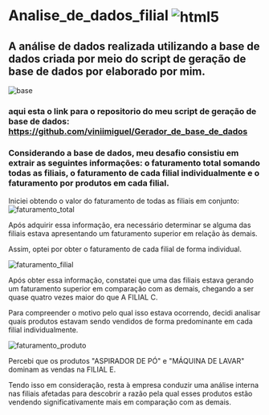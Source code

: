 # Analise_de_dados_filial <img align="center" alt="html5" src="https://img.shields.io/badge/Python-14354C?style=for-the-badge&logo=python&logoColor=white"/> 


## A análise de dados realizada utilizando a base de dados criada por meio do script de geração de base de dados por elaborado por mim.

![base](https://github.com/viniimiguel/Analise_de_dados_filial/assets/144070822/dfd6a9a7-bf8e-4921-ae84-4986a4a9cf34)

### aqui esta o link para o repositorio do meu script de geração de base de dados: https://github.com/viniimiguel/Gerador_de_base_de_dados

### Considerando a base de dados, meu desafio consistiu em extrair as seguintes informações: o faturamento total somando todas as filiais, o faturamento de cada filial individualmente e o faturamento por produtos em cada filial.
Iniciei obtendo o valor do faturamento de todas as filiais em conjunto: ![faturamento_total](https://github.com/viniimiguel/Analise_de_dados_filial/assets/144070822/70d74b27-c7a1-4505-93fd-bd050b30528e)

Após adquirir essa informação, era necessário determinar se alguma das filiais estava apresentando um faturamento superior em relação às demais.

Assim, optei por obter o faturamento de cada filial de forma individual.

![faturamento_filial](https://github.com/viniimiguel/Analise_de_dados_filial/assets/144070822/a1050b34-8c1c-4ee6-bebf-772b566e6050)


Após obter essa informação, constatei que uma das filiais estava gerando um faturamento superior em comparação com as demais, chegando a ser quase quatro vezes maior do que A FILIAL C.

Para compreender o motivo pelo qual isso estava ocorrendo, decidi analisar quais produtos estavam sendo vendidos de forma predominante em cada filial individualmente.

![faturamento_produto](https://github.com/viniimiguel/Analise_de_dados_filial/assets/144070822/735a5a99-90ec-4858-9991-30f5c931fcfc)

Percebi que os produtos "ASPIRADOR DE PÓ" e "MÁQUINA DE LAVAR" dominam as vendas na FILIAL E.

Tendo isso em consideração, resta à empresa conduzir uma análise interna nas filiais afetadas para descobrir a razão pela qual esses produtos estão vendendo significativamente mais em comparação com as demais.





